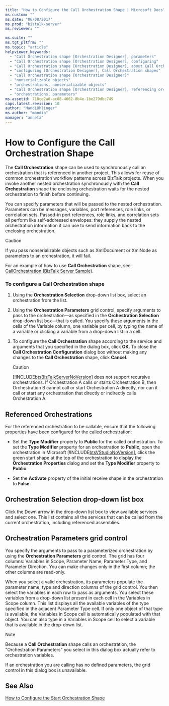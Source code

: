 ```yaml
---
title: "How to Configure the Call Orchestration Shape | Microsoft Docs"
ms.custom: ""
ms.date: "06/08/2017"
ms.prod: "biztalk-server"
ms.reviewer: ""

ms.suite: ""
ms.tgt_pltfrm: ""
ms.topic: "article"
helpviewer_keywords: 
  - "Call Orchestration shape [Orchestration Designer], parameters"
  - "Call Orchestration shape [Orchestration Designer], configuring"
  - "Call Orchestration shape [Orchestration Designer], about Call Orchestration shapes"
  - "configuring [Orchestration Designer], Call Orchestration shapes"
  - "Call Orchestration shape [Orchestration Designer]"
  - "nonserializable objects"
  - "orchestrations, nonserializable objects"
  - "Call Orchestration shape [Orchestration Designer], referencing orchestrations"
  - "orchestrations, parameters"
ms.assetid: 718ce2a0-ac08-4662-8b4e-1be279dbc749
caps.latest.revision: 10
author: "MandiOhlinger"
ms.author: "mandia"
manager: "anneta"
---
```

# How to Configure the Call Orchestration Shape
The **Call Orchestration** shape can be used to synchronously call an orchestration that is referenced in another project. This allows for reuse of common orchestration workflow patterns across BizTalk projects. When you invoke another nested orchestration synchronously with the **Call Orchestration** shape the enclosing orchestration waits for the nested orchestration to finish before continuing.  
  
 You can specify parameters that will be passed to the nested orchestration. Parameters can be messages, variables, port references, role links, or correlation sets. Passed-in port references, role links, and correlation sets all perform like self-addressed envelopes: they supply the nested orchestration information it can use to send information back to the enclosing orchestration.  
  
> [!CAUTION]
>  If you pass nonserializable objects such as XmlDocument or XmlNode as parameters to an orchestration, it will fail.  
  
 For an example of how to use **Call Orchestration** shape, see [CallOrchestration (BizTalk Server Sample)](../core/callorchestration-biztalk-server-sample.md).  
  
### To configure a Call Orchestration shape  
  
1.  Using the **Orchestration Selection** drop-down list box, select an orchestration from the list.  
  
2.  Using the **Orchestration Parameters** grid control, specify arguments to pass to the orchestration—as specified in the **Orchestration Selection** drop-down list box—that is called. You specify these arguments in the cells of the Variable column, one variable per cell, by typing the name of a variable or clicking a variable from a drop-down list in a cell.  
  
3.  To configure the **Call Orchestration** shape according to the service and arguments that you specified in the dialog box, click **OK**. To close the **Call Orchestration Configuration** dialog box without making any changes to the **Call Orchestration** shape, click **Cancel**.  
  
    > [!CAUTION]
    >  [!INCLUDE[btsBizTalkServerNoVersion](../includes/btsbiztalkservernoversion-md.md)] does not support recursive orchestrations. If Orchestration A calls or starts Orchestration B, then Orchestration B cannot call or start Orchestration A directly, nor can it call or start any orchestration that directly or indirectly calls Orchestration A.  
  
## Referenced Orchestrations  
 For the referenced orchestration to be callable, ensure that the following properties have been configured for the called orchestration:  
  
-   Set the **Type Modifier** property to **Public** for the called orchestration. To set the **Type Modifier** property for an orchestration to **Public**, open the orchestration in Microsoft [!INCLUDE[btsVStudioNoVersion](../includes/btsvstudionoversion-md.md)], click the green start shape at the top of the orchestration to display the **Orchestration Properties** dialog and set the **Type Modifier** property to **Public**.  
  
-   Set the **Activate** property of the initial receive shape in the orchestration to **False**.  
  
## Orchestration Selection drop-down list box  
 Click the Down arrow in the drop-down list box to view available services and select one. This list contains all the services that can be called from the current orchestration, including referenced assemblies.  
  
## Orchestration Parameters grid control  
 You specify the arguments to pass to a parameterized orchestration by using the **Orchestration Parameters** grid control. The grid has four columns: Variables in Scope, Parameter Name, Parameter Type, and Parameter Direction. You can make changes only in the first column; the other columns are read-only.  
  
 When you select a valid orchestration, its parameters populate the parameter name, type and direction columns of the grid control. You then select the variables in each row to pass as arguments. You select these variables from a drop-down list present in each cell in the Variables in Scope column. This list displays all the available variables of the type specified in the adjacent Parameter Type cell. If only one object of that type is available, the Variables in Scope cell is automatically populated with that object. You can also type in a Variables in Scope cell to select a variable that is available in the drop-down list.  
  
> [!NOTE]
>  Because a **Call Orchestration** shape calls an orchestration, the "Orchestration Parameters" you select in this dialog box actually refer to orchestration variables.  
  
 If an orchestration you are calling has no defined parameters, the grid control in this dialog box is unavailable.  
  
## See Also  
 [How to Configure the Start Orchestration Shape](../core/how-to-configure-the-start-orchestration-shape.md)
